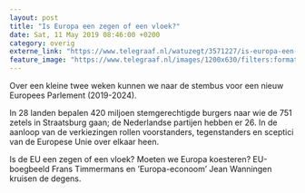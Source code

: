 ```yaml
---
layout: post
title: "Is Europa een zegen of een vloek?"
date: Sat, 11 May 2019 08:46:00 +0200
category: overig
externe_link: "https://www.telegraaf.nl/watuzegt/3571227/is-europa-een-zegen-of-een-vloek"
feature_image: "https://www.telegraaf.nl/images/1200x630/filters:format(jpeg):quality(80)/cdn-kiosk-api.telegraaf.nl/ec801b58-73c0-11e9-bc09-0255c322e81b.jpg"
---
```


<p class="intro">Over een kleine twee weken kunnen we naar de stembus voor een nieuw Europees Parlement (2019-2024).</p> <p>In 28 landen bepalen 420 miljoen stemgerechtigde burgers naar wie de 751 zetels in Straatsburg gaan; de Nederlandse partijen hebben er 26. In de aanloop van de verkiezingen rollen voorstanders, tegenstanders en sceptici van de Europese Unie over elkaar heen.</p><p>Is de EU een zegen of een vloek? Moeten we Europa koesteren? EU-boegbeeld Frans Timmermans en ’Europa-econoom’ Jean Wanningen kruisen de degens.</p>
